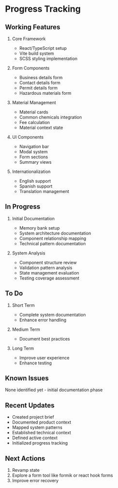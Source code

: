 # Progress Tracking

## Working Features
1. Core Framework
   - React/TypeScript setup
   - Vite build system
   - SCSS styling implementation

2. Form Components
   - Business details form
   - Contact details form
   - Permit details form
   - Hazardous materials form

3. Material Management
   - Material cards
   - Common chemicals integration
   - Fee calculation
   - Material context state

4. UI Components
   - Navigation bar
   - Modal system
   - Form sections
   - Summary views

5. Internationalization
   - English support
   - Spanish support
   - Translation management

## In Progress
1. Initial Documentation
   - Memory bank setup
   - System architecture documentation
   - Component relationship mapping
   - Technical pattern documentation

2. System Analysis
   - Component structure review
   - Validation pattern analysis
   - State management evaluation
   - Testing coverage assessment

## To Do
1. Short Term
   - Complete system documentation
   - Enhance error handling

2. Medium Term
   - Document best practices

3. Long Term
   - Improve user experience
   - Enhance testing

## Known Issues
None identified yet - initial documentation phase

## Recent Updates
- Created project brief
- Documented product context
- Mapped system patterns
- Established technical context
- Defined active context
- Initialized progress tracking

## Next Actions
1. Revamp state
2. Explore a form tool like formik or react hook forms
3. Improve error recovery
